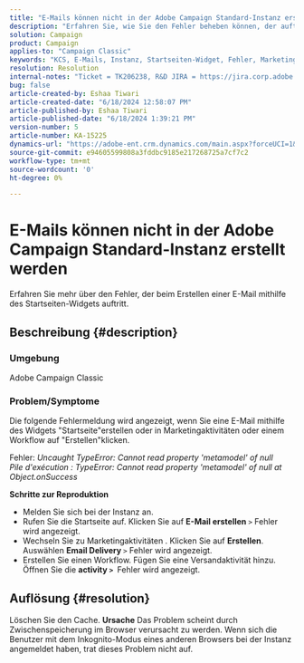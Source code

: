 ```yaml
---
title: "E-Mails können nicht in der Adobe Campaign Standard-Instanz erstellt werden"
description: "Erfahren Sie, wie Sie den Fehler beheben können, der auftritt, wenn Sie eine E-Mail mit dem Startseiten-Widget oder einem Workflow erstellen."
solution: Campaign
product: Campaign
applies-to: "Campaign Classic"
keywords: "KCS, E-Mails, Instanz, Startseiten-Widget, Fehler, Marketing, Aktivitäten, Workflow"
resolution: Resolution
internal-notes: "Ticket = TK206238, R&D JIRA = https://jira.corp.adobe.com/browse/CAMP-39887"
bug: false
article-created-by: Eshaa Tiwari
article-created-date: "6/18/2024 12:58:07 PM"
article-published-by: Eshaa Tiwari
article-published-date: "6/18/2024 1:39:21 PM"
version-number: 5
article-number: KA-15225
dynamics-url: "https://adobe-ent.crm.dynamics.com/main.aspx?forceUCI=1&pagetype=entityrecord&etn=knowledgearticle&id=d67be763-722d-ef11-840a-6045bd029b18"
source-git-commit: e94605599808a3fddbc9185e217268725a7cf7c2
workflow-type: tm+mt
source-wordcount: '0'
ht-degree: 0%

---
```


# E-Mails können nicht in der Adobe Campaign Standard-Instanz erstellt werden


Erfahren Sie mehr über den Fehler, der beim Erstellen einer E-Mail mithilfe des Startseiten-Widgets auftritt.

## Beschreibung {#description}


### Umgebung

Adobe Campaign Classic

### Problem/Symptome

Die folgende Fehlermeldung wird angezeigt, wenn Sie eine E-Mail mithilfe des Widgets &quot;Startseite&quot;erstellen oder in Marketingaktivitäten oder einem Workflow auf &quot;Erstellen&quot;klicken.

Fehler: *Uncaught TypeError: Cannot read property &#39;metamodel&#39; of null
<br>Pile d&#39;exécution : TypeError: Cannot read property &#39;metamodel&#39; of null at Object.onSuccess*

<b>Schritte zur Reproduktion</b>

- Melden Sie sich bei der Instanz an.
- Rufen Sie die Startseite auf. Klicken Sie auf <b>E-Mail erstellen </b>`>`  Fehler wird angezeigt.
- Wechseln Sie zu Marketingaktivitäten . Klicken Sie auf <b>Erstellen</b>. Auswählen <b>Email Delivery </b>`>`  Fehler wird angezeigt.
- Erstellen Sie einen Workflow. Fügen Sie eine Versandaktivität hinzu. Öffnen Sie die <b>activity `>` </b> Fehler wird angezeigt.



## Auflösung {#resolution}


Löschen Sie den Cache.
<b>Ursache</b>
Das Problem scheint durch Zwischenspeicherung im Browser verursacht zu werden. Wenn sich die Benutzer mit dem Inkognito-Modus eines anderen Browsers bei der Instanz angemeldet haben, trat dieses Problem nicht auf.
